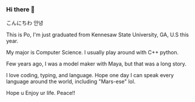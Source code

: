 ### Hi there 👋
こんにちわ 안녕

This is Po, I'm just graduated from Kennesaw State University, GA, U.S this year.

My major is Computer Science.
I usually play around with C++ python.

Few years ago, I was a model maker with Maya, but that was a long story.

I love coding, typing, and language.
Hope one day I can speak every language around the world, including "Mars-ese" lol.

Hope u Enjoy ur life. Peace!!

<!--
**lbgpaul/lbgpaul** is a ✨ _special_ ✨ repository because its `README.md` (this file) appears on your GitHub profile.

Here are some ideas to get you started:

- 🔭 I’m currently working on ...
- 🌱 I’m currently learning ...
- 👯 I’m looking to collaborate on ...
- 🤔 I’m looking for help with ...
- 💬 Ask me about ...
- 📫 How to reach me: ...
- 😄 Pronouns: ...
- ⚡ Fun fact: ...
-->
